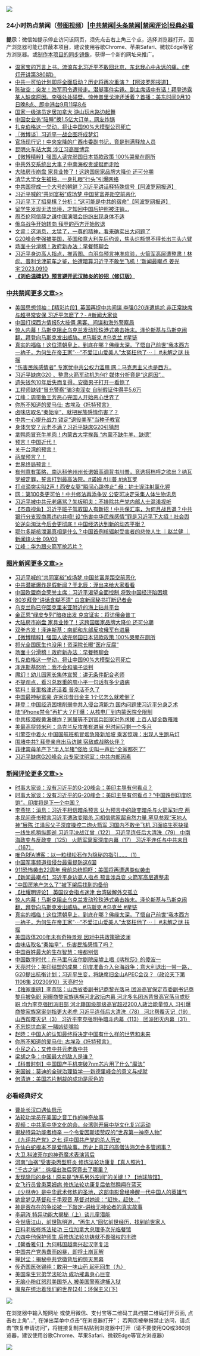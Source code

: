 ![](https://raw.githubusercontent.com/jsvpn/jsproxy/dev/64photo/fqnews-qr.jpg)

<div id="tt">
<h3>24小时热点禁闻（<a href="https://391091.xyz" target="_blank">带图视频</a>）|<a href="#%E4%B8%AD%E5%85%B1%E7%A6%81%E9%97%BB%E6%9B%B4%E5%A4%9A%E6%96%87%E7%AB%A0">中共禁闻</a>|<a href="#%E5%9B%BE%E7%89%87%E6%96%B0%E9%97%BB%E6%9B%B4%E5%A4%9A%E6%96%87%E7%AB%A0">头条禁闻</a>|<a href="#%E6%96%B0%E9%97%BB%E8%AF%84%E8%AE%BA%E6%9B%B4%E5%A4%9A%E6%96%87%E7%AB%A0">禁闻评论|<a href="#%E5%BF%85%E7%9C%8B%E7%BB%8F%E5%85%B8%E5%A5%BD%E6%96%87">经典必看</a></h3>
<div><b>提示：</b>微信如提示停止访问该网页，须先点击右上角三个点，选择浏览器打开。国产浏览器可能已屏蔽本项目，建议使用谷歌Chrome、苹果Safari、微软Edge等官方浏览器。或<a href="%E5%88%B6%E4%BD%9Cgit%E7%A6%81%E9%97%BB%E9%95%9C%E5%83%8F.md">制作本项目的同步镜像</a>，获得一个新的网址来推广。</div>
<ul>

<li><a href="/sohnews/20230911/1932109.md">温家宝的万言上书，流浪东北习近平不敢回北京，东北我心中永远的痛。《老灯开讲第380期》</a></li>
<li><a href="/cnnews/20230911/1931974.md">中共一可怕计划即将全面启动？历史将再次重演？【阿波罗网报道】</a></li>
<li><a href="/sohnews/20230911/1931940.md">陈破空：突发！海军司令遭带走。潜艇事件实锤。副主席话中有话！拜登透露某人缺席原因。李强处处碰壁。惊传普里戈津还活着？首播：美东时间9月10日晚8点、即中港台9月11早8点</a></li>
<li><a href="/yule/20230911/1931977.md">国家一级演员定居加拿大 游山玩水路边起舞</a></li>
<li><a href="/cnnews/20230911/1932105.md">中国女业务“陪睡”换1.5亿大订单，网友炸锅</a></li>
<li><a href="/topimagenews/20230911/1931986.md">扎克伯格这一举动，将让中国90%大模型公司死亡</a></li>
<li><a href="/ssgc/20230911/1932024.md">〖微博谈〗习近平一战企图将成梦幻</a></li>
<li><a href="/cnnews/20230911/1932135.md">官场现行记！中央空降的广西市委副书记，竟是刑满释放人员</a></li>
<li><a href="/ccpdope/20230911/1932082.md">昆明火车站大案 涉江习高层博弈</a></li>
<li><a href="/topimagenews/20230911/1932050.md">【微博精粹】强国人读完弱国日本贷款政策 100%哭晕在厕所</a></li>
<li><a href="/baitai/20230911/1932175.md">中共外交系统出大事？中南海权贵或铤而走险</a></li>
<li><a href="/topimagenews/20230911/1932149.md">大陆房市崩盘 家具业惨了！这跨国居家品牌大降价 还可分期</a></li>
<li><a href="/cnnews/20230911/1932059.md">清华大学女生被拍，一身扎眼“行头”引爆网络</a></li>
<li><a href="/cnnews/20230911/1932106.md">中共国将成一个大号的朝鲜？习近平讲话释特殊信号【阿波罗网报道】</a></li>
<li><a href="/topimagenews/20230911/1932210.md">习近平喊的“共同富裕”成场梦 中国贫富差距空前恶化</a></li>
<li><a href="/cnnews/20230911/1932136.md">习近平下了招臭棋？分析：“这可能是中共的宿命”【阿波罗网报道】</a></li>
<li><a href="/cnnews/20230911/1932130.md">留学生发现无法出境，才知回中国后护照被注销…</a></li>
<li><a href="/baitai/20230911/1931947.md">周杰伦阿信薛之谦中国演唱会纷纷出现身体不适</a></li>
<li><a href="/sohnews/20230911/1931933.md">俄乌战争开始转向 拜登的西方开始败退</a></li>
<li><a href="/sohnews/20230911/1932087.md">文睿：这消息，太猛了，一尊的精神，看来确实出大问题了</a></li>
<li><a href="/sohnews/20230911/1932046.md">G20峰会李强被美国，英国和意大利先后约谈，焦头烂额恨不得长出三头六臂</a></li>
<li><a href="/topimagenews/20230911/1931987.md">场面十分滑稽！政府新办法：早餐畅聊会</a></li>
<li><a href="/sohnews/20230911/1931964.md">习近平身边高人指点，推背图、白羽鸟预言神准应验，火箭军高层遭整肃！林彪、普利戈津前车之鉴，怕遭暗算习近平不敢坐飞机！‘新闻最嘲点 姜光宇’2023.0910</a></li>
<li><b><a href="/comments/20200207/1272816.md" target="_blank">《刘伯温碑记》预言避开武汉肺炎的妙招（修订版）</a></b></li>
</ul>
</div>

<div class="catlist">
<h3><a href="/cbnews/" target="_blank">中共禁闻</a><span><a href="/cbnews/" target="_blank" rel="nofollow">更多文章>></a></span></h3>
<ul>
<li><a href="/cbnews/20230912/1932302.md" target="_blank">美国思想领袖：【精彩片段】英国再捉中共间谍 李强G20连遭尴尬 非正常缺席与超寻常安保 习近平怎麽了？- #新闻大家谈</a></li>
<li><a href="/cbnews/20230912/1932256.md" target="_blank">中国打探西方情报5大技俩 黑客、间谍和海外警察局</a></li>
<li><a href="/comments/20230911/1932174.md" target="_blank">惊人内幕！马斯克阻止乌克兰发动珍珠港式袭击始末。泽伦斯基与马斯克闹翻，拜登向马斯克发出威胁。#马斯克 #乌克兰 #星链</a></li>
<li><a href="/comments/20230911/1932173.md" target="_blank">真实的福临！这位清朝皇上，到底在哪？佛缘太深，了悟自己前世“我本西方一衲子，为何生在帝王家”⋯“不爱江山爱美人”太冤枉他了⋯｜ #未解之谜 扶摇</a></li>
<li><a href="/cbnews/20230911/1932104.md" target="_blank">“伤害民族感情者” 专家忧中共公权力滥用 网：马克思主义也是西方..</a></li>
<li><a href="/cbnews/20230911/1932097.md" target="_blank">习近平缺席G20 、整肃火箭军动机为何? 媒体分析竟是“这原因”…</a></li>
<li><a href="/cbnews/20230911/1932065.md" target="_blank">遗失钱包10年后失而复得，安徽男子打开一看惊了</a></li>
<li><a href="/cbnews/20230911/1932038.md" target="_blank">工程师缺钱“冒充警察”骗3卖淫女 自制假证件得手5.6万</a></li>
<li><a href="/cbnews/20230911/1932035.md" target="_blank">江峰：周带鱼王芳恶心完国人开始恶心世界了</a></li>
<li><a href="/comments/20230911/1932010.md" target="_blank">你所不知道的爱马仕: 古埃及《托特预言》</a></li>
<li><a href="/cbnews/20230911/1931988.md" target="_blank">卤味店取名“秦始皇”，就把民族感情伤害了？</a></li>
<li><a href="/cbnews/20230911/1931926.md" target="_blank">中共一心提升战力 锁定“退役美军”当种子教官</a></li>
<li><a href="/cbnews/20230911/1931925.md" target="_blank">身体欠安？元老不满？习近平缺席G20引猜想</a></li>
<li><a href="/cbnews/20230910/1931878.md" target="_blank">拿鸭肉冒充牛羊肉！内蒙古大学挨轰 “内蒙不缺牛羊、缺德”</a></li>
<li><a href="/comments/20230910/1931867.md" target="_blank">预言！中国近代！</a></li>
<li><a href="/comments/20230910/1931866.md" target="_blank">关于台湾的预言！</a></li>
<li><a href="/comments/20230910/1931865.md" target="_blank">两岸预言？！</a></li>
<li><a href="/comments/20230910/1931864.md" target="_blank">世界终局预言！</a></li>
<li><a href="/comments/20230910/1931835.md" target="_blank">有创意有策略，南达科他州州长诺姆高调背书川普，竞选搭档呼之欲出？纳瓦罗被定罪，誓言打到最高法院。#诺姆 #川普 #纳瓦罗</a></li>
<li><a href="/cbnews/20230910/1931769.md" target="_blank">打点滴突尖叫2声！西安女婴“瞬间心跳停止” 母：护士误注射氯化钾</a></li>
<li><a href="/cbnews/20230910/1931709.md" target="_blank">网：第100条更可怕！中共修法再添争议 公安可决定采集人体生物讯息</a></li>
<li><a href="/cbnews/20230910/1931708.md" target="_blank">习近平被中共元老痛骂？矢板明夫：不排除共产党内部人士混淆视听</a></li>
<li><a href="/comments/20230910/1931704.md" target="_blank">【杰森视角】习近平班子驾驭国人有新招！中共保汇率，为何且战且退？中共银行分支现商票违约井喷! 设“伤害中华民族感情”罪是习近平下大招！社会舆论逆向淘汰今后会更彻底！中国经济达到新的动态平衡？</a></li>
<li><a href="/comments/20230910/1931626.md" target="_blank">鄂尔多斯核泄漏真相是什么？中国首例核辐射受害者的悲惨人生 ｜赵兰健 ｜新闻烽火台 09/09</a></li>
<li><a href="/cbnews/20230910/1931625.md" target="_blank">江峰：华为跟火箭军抢芯片？</a></li>

</ul>
</div>
<div class="catlist">
<h3><a href="/topimagenews/" target="_blank">图片新闻</a><span><a href="/topimagenews/" target="_blank" rel="nofollow">更多文章>></a></span></h3>
<ul>
<li><a href="/topimagenews/20230911/1932210.md" target="_blank">习近平喊的“共同富裕”成场梦 中国贫富差距空前恶化</a></li>
<li><a href="/topimagenews/20230911/1932198.md" target="_blank">中共潜艇爆炸是假新闻？于北辰：浮出来给大家看看</a></li>
<li><a href="/topimagenews/20230911/1932197.md" target="_blank">中国欧盟商会荣誉主席：习近平渴望全面控制 将致中国经济陷困境</a></li>
<li><a href="/topimagenews/20230911/1932181.md" target="_blank">80岁拜登“讲话含糊不清” 白宫新闻秘书打断记者会</a></li>
<li><a href="/topimagenews/20230911/1932180.md" target="_blank">乌克兰称已夺回克里米亚附近的海上钻井平台</a></li>
<li><a href="/topimagenews/20230911/1932179.md" target="_blank">金正恩“绿皮专列”暗夜出发 克宫证实：将访俄会普丁</a></li>
<li><a href="/topimagenews/20230911/1932149.md" target="_blank">大陆房市崩盘 家具业惨了！这跨国居家品牌大降价 还可分期</a></li>
<li><a href="/topimagenews/20230911/1932093.md" target="_blank">双拳齐发！泽连斯基：南部和东部反攻俄军有进展</a></li>
<li><a href="/topimagenews/20230911/1932050.md" target="_blank">【微博精粹】强国人读完弱国日本贷款政策 100%哭晕在厕所</a></li>
<li><a href="/topimagenews/20230911/1932037.md" target="_blank">抓光全国医生也没用！资深院长曝“医疗反腐”</a></li>
<li><a href="/topimagenews/20230911/1931987.md" target="_blank">场面十分滑稽！政府新办法：早餐畅聊会</a></li>
<li><a href="/topimagenews/20230911/1931986.md" target="_blank">扎克伯格这一举动，将让中国90%大模型公司死亡</a></li>
<li><a href="/topimagenews/20230911/1931985.md" target="_blank">泽连斯基怒呛：我不会和骗子谈判</a></li>
<li><a href="/topimagenews/20230911/1931966.md" target="_blank">魔幻！幼儿园家长集体宣誓：讲无条件配合老师</a></li>
<li><a href="/topimagenews/20230911/1931924.md" target="_blank">不提观点，看习总器重的周小平一句话有多少语病</a></li>
<li><a href="/topimagenews/20230911/1931923.md" target="_blank">猛料！普里格津还活着 普京活不久了</a></li>
<li><a href="/topimagenews/20230911/1931922.md" target="_blank">中国最神秘富豪 许家印昔日金主 1个亿怎么就难倒了</a></li>
<li><a href="/topimagenews/20230911/1931907.md" target="_blank">拜登：中国经济困境削弱中共入侵台湾能力 国内问题使习近平分身乏术</a></li>
<li><a href="/topimagenews/20230910/1931884.md" target="_blank">陆“iPhone禁令”再扩大？FT曝：从核电厂到内蒙医院全限制</a></li>
<li><a href="/topimagenews/20230910/1931872.md" target="_blank">中共核潜舰黄海爆炸？家属等不到官兵回家对外求援 上百人疑全数罹难</a></li>
<li><a href="/topimagenews/20230910/1931863.md" target="_blank">美最高将领米利：乌克兰反攻虽有进展 但时间只剩一个多月</a></li>
<li><a href="/topimagenews/20230910/1931862.md" target="_blank">引擎空中着火 中国国航班机冒烟急降新加坡 乘客惊魂：出现人生跑马灯</a></li>
<li><a href="/topimagenews/20230910/1931817.md" target="_blank">围堵中共? 拜登亲自出马访越 宿敌成战略伙伴？</a></li>
<li><a href="/topimagenews/20230910/1931793.md" target="_blank">菲律宾母羊产下“半人半猪”怪胎 尖叫一声后“全家都死了”</a></li>
<li><a href="/topimagenews/20230910/1931792.md" target="_blank">习近平缺席G20峰会 台专家沈明室：中共内部因素</a></li>

</ul>
</div>
<div class="catlist">
<h3><a href="/comments/" target="_blank">新闻评论</a><span><a href="/comments/" target="_blank" rel="nofollow">更多文章>></a></span></h3>
<ul>
<li><a href="/comments/20230912/1932255.md" target="_blank">时事大家谈：没有习近平的G-20峰会：美印主导有何看点？</a></li>
<li><a href="/comments/20230911/1932250.md" target="_blank">时事大家谈：没有习近平的G-20峰会：美印主导有何看点？“中国跌倒印度吃饱”，印度将是下一个中国？</a></li>
<li><a href="/comments/20230911/1932241.md" target="_blank">李燕铭：消息：习近平相信暗杀预言 认为预言中的政变暗杀与火箭军对应 两本民间奇书预言习近平遭政变暗杀 习相信佛家超自然力量 罕见参观“天地人神”展陈 江泽民父子深度操控二炮火箭军 习国内不敢坐飞机 习面临生死抉择 一线生机稍纵即逝 习近平决战江曾（122） 习近平连任后大清洗（79） 中南海政变与反政变（125） 火箭军窝案深度内幕（17） 习近平连任与中共末日（167）</a></li>
<li><a href="/comments/20230911/1932238.md" target="_blank">唯色RFA博客：以一粒绿松石作为隐秘的指引……（1）</a></li>
<li><a href="/comments/20230911/1932237.md" target="_blank">中国军事频道指侵台最需提防这6国</a></li>
<li><a href="/comments/20230911/1932236.md" target="_blank">911恐怖袭击22周年 俄前总统恫吓：美国将再遭遇类似袭击</a></li>
<li><a href="/comments/20230911/1932235.md" target="_blank">【新闻最嘲点】习近平身边高人指点 预言涉兵变 火箭军高层遭整肃</a></li>
<li><a href="/comments/20230911/1932232.md" target="_blank">“中国房地产怎么了”被下架后找到的备份</a></li>
<li><a href="/comments/20230911/1932184.md" target="_blank">【杜耀明评论】 英国议会指点迷津 台湾破解外交孤立</a></li>
<li><a href="/comments/20230911/1932174.md" target="_blank">惊人内幕！马斯克阻止乌克兰发动珍珠港式袭击始末。泽伦斯基与马斯克闹翻，拜登向马斯克发出威胁。#马斯克 #乌克兰 #星链</a></li>
<li><a href="/comments/20230911/1932173.md" target="_blank">真实的福临！这位清朝皇上，到底在哪？佛缘太深，了悟自己前世“我本西方一衲子，为何生在帝王家”⋯“不爱江山爱美人”太冤枉他了⋯｜ #未解之谜 扶摇</a></li>
<li><a href="/comments/20230911/1932071.md" target="_blank">美国政体200年未有奇特景观 因对中共政策掀波澜</a></li>
<li><a href="/comments/20230911/1932066.md" target="_blank">卤味店取名“秦始皇”，伤害民族感情了吗？</a></li>
<li><a href="/comments/20230911/1932056.md" target="_blank">中国百姓最大的生存智慧：啥都别信</a></li>
<li><a href="/comments/20230911/1932041.md" target="_blank">中国数字时代：在马里乌波尔剧院废墟上唱《喀秋莎》的傻波一</a></li>
<li><a href="/comments/20230911/1932036.md" target="_blank">天亮时分：美印结盟的成果：印度准备介入台海战争；意大利退出一带一路，G20提出抗衡计划；习近平生变，将缺席旧金山APEC会议？（政论天下第1106集 20230910）天亮时分</a></li>
<li><a href="/comments/20230911/1932025.md" target="_blank">【独家重磅】李燕铭：山西省委副书记商黎光落马 团派高官保定市委副书记商黎兵被免职 网曝商黎家族纵横河北政坛内幕 河北多名团派背景高官落马或贬职 均为李克强团派旧部 河北籍国级部级高官超过200人政治能量惊人 习引爆商黎家族窝案剑指更大老虎 习近平连任后大清洗（78） 河北帮覆灭记（19） 山西帮覆灭记（3） 习近平李克强明争暗斗内幕（113） 团派团灭内幕（31）</a></li>
<li><a href="/comments/20230911/1932013.md" target="_blank">不忘惊世血案 一睹凶徒嘴脸</a></li>
<li><a href="/comments/20230911/1932012.md" target="_blank">赵晓：中国人的认知最终将决定中国有什么样的世界和未来</a></li>
<li><a href="/comments/20230911/1932010.md" target="_blank">你所不知道的爱马仕: 古埃及《托特预言》</a></li>
<li><a href="/comments/20230911/1932011.md" target="_blank">小民之心：又传中共元老救中共</a></li>
<li><a href="/comments/20230911/1932009.md" target="_blank">梁胡之争：中国最大的敌人是谁？</a></li>
<li><a href="/comments/20230911/1932008.md" target="_blank">【科普时刻】中国国产手机突破7nm芯片用了什么“魔法”</a></li>
<li><a href="/comments/20230911/1931994.md" target="_blank">宋国诚：莫迪的全球治理哲学──新德里峰会的意义与成就</a></li>
<li><a href="/comments/20230911/1931993.md" target="_blank">何清涟：美国芯片制裁的成功是灰色的</a></li>

</ul>
</div>

<div class="catlist">
<h3>必看经典好文</h3>
<ul>
<li><a href="/comments/20230417/1873184.md" target="_blank">曹处长汉口遇仙启示</a></li>
<li><a href="/comments/20200511/1326751.md" target="_blank">法轮功学员在美国之音工作的神奇故事</a></li>
<li><a href="/comments/20220119/1681422.md" target="_blank">视频：中共革中华文化的命，台湾则开展中华文化复兴运动</a></li>
<li><a href="/cnnews/20210317/1506463.md" target="_blank">揭秘特异功能者梅辛 一个令爱因斯坦赞叹的“世界第一神奇人物”</a></li>
<li><a href="/bookonline/20131116/201048.md" target="_blank">《九评共产党》之七 评中国共产党的杀人历史</a></li>
<li><a href="/cnnews/20180504/937198.md" target="_blank">许仙白蛇根本不是爱情故事，历史上真正的高僧法海怎会多管闲事？</a></li>
<li><a href="/ccpdope/20220710/1756358.md" target="_blank">大卫.科波菲尔的神奇魔术表演背后</a></li>
<li><a href="/comments/20210720/1514622.md" target="_blank">河南“血祸”受害染丙型肝炎 修炼法轮功康复【真人照片】</a></li>
<li><a href="/lifebaike/20210704/1580186.md" target="_blank">“千古之谜”：徐福出海后究竟去了哪里？</a></li>
<li><a href="/bannedvideo/20220611/1744386.md" target="_blank">发现隐形的身体 ! 原来是“连系另外空间”的关键 ! ? 【地球旅馆】</a></li>
<li><a href="/cnnews/20210512/1544604.md" target="_blank">女飞行员曾患莱姆病 修炼法轮功康复后依然翱翔在蓝天</a></li>
<li><a href="/comments/20201013/1412612.md" target="_blank">《少林寺》是中华武术修炼的圣地，这部电影曾经唤醒一代中国人的英雄气</a></li>
<li><a href="/cnnews/20210420/1529760.md" target="_blank">她曾梦见基督和千手观音 基督对她说：“赶快，赶快…”</a></li>
<li><a href="/tculture/20120629/35483.md" target="_blank">神是否存在的争论被一下敲定-讲给无神论者的真实故事</a></li>
<li><a href="/tculture/xiulian/20160303/508934.md" target="_blank">李嗣涔 特异功能大揭秘（上）谈儿童潜能</a></li>
<li><a href="/funmedia/20210321/1509617.md" target="_blank">今世唐江山，前世陈明道，“再生人”回忆前世经历，找到前世家人</a></li>
<li><a href="/comments/20200531/1337359.md" target="_blank">日料老板修炼法轮功 三位加拿大总理多次光临餐馆</a></li>
<li><a href="/comments/20200926/1403542.md" target="_blank">六四中他保护师生 后修炼法轮功铸就不畏强权的丰碑</a></li>
<li><a href="/bannedvideo/20210301/1495767.md" target="_blank">【馨香雅句】为何韩国越南兴起汉字复活</a></li>
<li><a href="/comments/20220831/1778527.md" target="_blank">中国共产党愚蠢而凶暴，即将土崩瓦解</a></li>
<li><a href="/topimagenews/20170218/694213.md" target="_blank">掸封尘：揭秘中共党徽背后的惊天黑幕</a></li>
<li><a href="/comments/20220214/1691990.md" target="_blank">传奇国医张锡纯：敢用一味山药 起死回生（九）</a></li>
<li><a href="/comments/20210509/1542373.md" target="_blank">美国孪生兄弟学法轮功 成功戒毒身心巨变</a></li>
<li><a href="/cbnews/20220809/1769245.md" target="_blank">无脑小粉红怒怼美国华人 被美国警察逮捕入狱</a></li>
<li><a href="/cbnews/20180907/994846.md" target="_blank">魔鬼在统治着我们的世界(24)：环保主义(下)</a></li>

</ul>
</div>

![](https://raw.githubusercontent.com/jsvpn/jsproxy/dev/64photo/fqnews-qr.jpg)

在浏览器中输入短网址 或使用微信、支付宝等二维码工具扫描二维码打开页面, 点击右上角"...", 在弹出菜单中点击“在浏览器打开”； 若网页被举报禁止访问，请点击“恢复申请访问”，将链接复制并粘贴到浏览器中打开（请不要使用QQ或360浏览器，建议使用谷歌Chrome、苹果Safari、微软Edge等官方浏览器）

![](https://raw.githubusercontent.com/jsvpn/jsproxy/dev/64photo/wx.jpg)